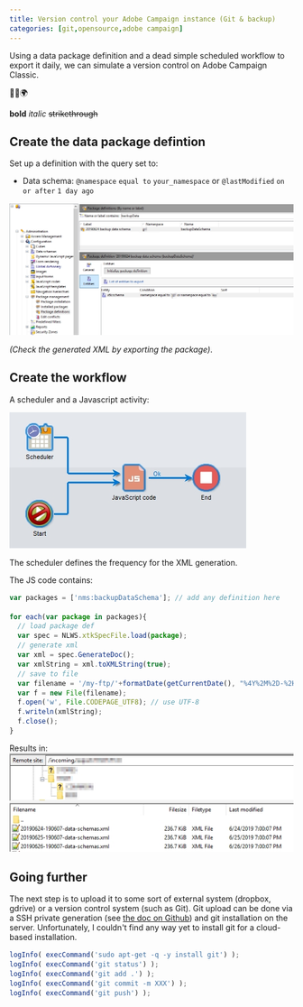 ```yaml
---
title: Version control your Adobe Campaign instance (Git & backup)
categories: [git,opensource,adobe campaign]
---
```


Using a data package definition and a dead simple scheduled workflow to export it daily, we can simulate a version control on Adobe Campaign Classic.

<p class="text-center">🐍👑🌍</p>

<!--more-->

**bold** *italic*  ~~strikethrough~~

## Create the data package defintion
Set up a definition with the query set to:

- Data schema: `@namespace` `equal to` `your_namespace` or `@lastModified` `on or after` `1 day ago`

![](/assets/images/2019/06/adobe-campaign-git-package-definition.jpg)

*(Check the generated XML by exporting the package)*.

## Create the workflow

A scheduler and a Javascript activity:

![](/assets/images/2019/06/adobe-campaign-git-workflow.jpg)

The scheduler defines the frequency for the XML generation.

The JS code contains:
```js
var packages = ['nms:backupDataSchema']; // add any definition here

for each(var package in packages){
  // load package def
  var spec = NLWS.xtkSpecFile.load(package);
  // generate xml
  var xml = spec.GenerateDoc();
  var xmlString = xml.toXMLString(true);
  // save to file
  var filename = '/my-ftp/'+formatDate(getCurrentDate(), "%4Y%2M%2D-%2H%2M%2S")+'-'+package.replace(':', '_')+'.xml';
  var f = new File(filename);
  f.open('w', File.CODEPAGE_UTF8); // use UTF-8
  f.writeln(xmlString);
  f.close();
}
```

Results in:
![](/assets/images/2019/06/adobe-campaign-backup-ftp.jpg)

## Going further
The next step is to upload it to some sort of external system (dropbox, gdrive) or a version control system (such as Git).
Git upload can be done via a SSH private generation (see [the doc on Github](https://developer.github.com/v3/guides/managing-deploy-keys/#deploy-keys)) and git installation on the server.
Unfortunately, I couldn't find any way yet to install git for a cloud-based installation.

```js
logInfo( execCommand('sudo apt-get -q -y install git') );
logInfo( execCommand('git status') );
logInfo( execCommand('git add .') );
logInfo( execCommand('git commit -m XXX') );
logInfo( execCommand('git push') );
```
